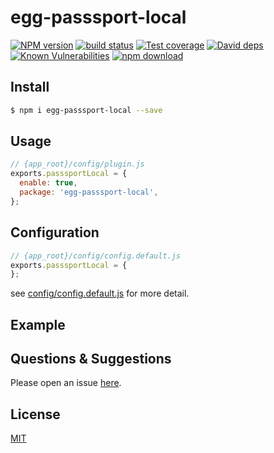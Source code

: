# egg-passsport-local

[![NPM version][npm-image]][npm-url]
[![build status][travis-image]][travis-url]
[![Test coverage][codecov-image]][codecov-url]
[![David deps][david-image]][david-url]
[![Known Vulnerabilities][snyk-image]][snyk-url]
[![npm download][download-image]][download-url]

[npm-image]: https://img.shields.io/npm/v/egg-passsport-local.svg?style=flat-square
[npm-url]: https://npmjs.org/package/egg-passsport-local
[travis-image]: https://img.shields.io/travis/eggjs/egg-passsport-local.svg?style=flat-square
[travis-url]: https://travis-ci.org/eggjs/egg-passsport-local
[codecov-image]: https://img.shields.io/codecov/c/github/eggjs/egg-passsport-local.svg?style=flat-square
[codecov-url]: https://codecov.io/github/eggjs/egg-passsport-local?branch=master
[david-image]: https://img.shields.io/david/eggjs/egg-passsport-local.svg?style=flat-square
[david-url]: https://david-dm.org/eggjs/egg-passsport-local
[snyk-image]: https://snyk.io/test/npm/egg-passsport-local/badge.svg?style=flat-square
[snyk-url]: https://snyk.io/test/npm/egg-passsport-local
[download-image]: https://img.shields.io/npm/dm/egg-passsport-local.svg?style=flat-square
[download-url]: https://npmjs.org/package/egg-passsport-local

<!--
Description here.
-->

## Install

```bash
$ npm i egg-passsport-local --save
```

## Usage

```js
// {app_root}/config/plugin.js
exports.passsportLocal = {
  enable: true,
  package: 'egg-passsport-local',
};
```

## Configuration

```js
// {app_root}/config/config.default.js
exports.passsportLocal = {
};
```

see [config/config.default.js](config/config.default.js) for more detail.

## Example

<!-- example here -->

## Questions & Suggestions

Please open an issue [here](https://github.com/eggjs/egg/issues).

## License

[MIT](LICENSE)
